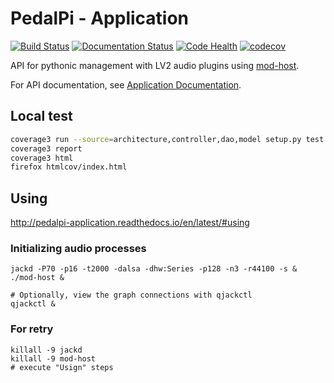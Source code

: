 # PedalPi - Application

[![Build Status](https://travis-ci.org/PedalPi/Application.svg?branch=master)](https://travis-ci.org/PedalPi/Application) [![Documentation Status](https://readthedocs.org/projects/pedalpi-application/badge/?version=latest)](http://pedalpi-application.readthedocs.io/en/latest/?badge=latest) [![Code Health](https://landscape.io/github/PedalPi/Application/master/landscape.svg?style=flat)](https://landscape.io/github/PedalPi/Application/master) [![codecov](https://codecov.io/gh/PedalPi/Application/branch/master/graph/badge.svg)](https://codecov.io/gh/PedalPi/Application) 

API for pythonic management with LV2 audio plugins using [mod-host](https://github.com/modddevices/mod-host).

For API documentation, see [Application Documentation](http://pedalpi-application.readthedocs.io/en/latest/).

## Local test

```bash
coverage3 run --source=architecture,controller,dao,model setup.py test
coverage3 report
coverage3 html
firefox htmlcov/index.html
```

## Using

http://pedalpi-application.readthedocs.io/en/latest/#using

### Initializing audio processes

```
jackd -P70 -p16 -t2000 -dalsa -dhw:Series -p128 -n3 -r44100 -s &
./mod-host &

# Optionally, view the graph connections with qjackctl
qjackctl &
```

### For retry
```
killall -9 jackd
killall -9 mod-host
# execute "Usign" steps
```
